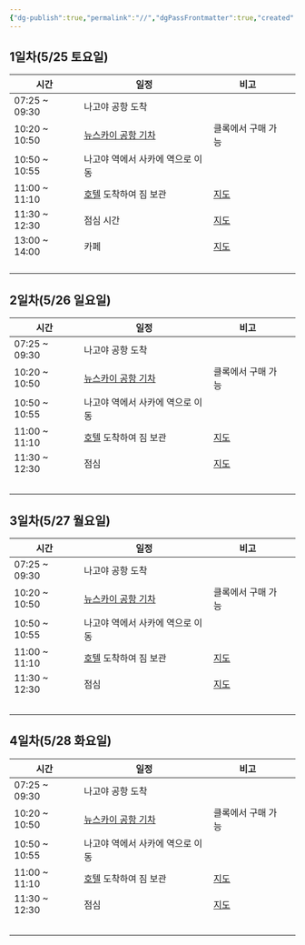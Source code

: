 ```yaml
---
{"dg-publish":true,"permalink":"//","dgPassFrontmatter":true,"created":"2024-05-12T14:00:18.465+09:00","updated":"2024-05-12T14:14:49.316+09:00"}
---
```


## 1일차(5/25 토요일)

| 시간            | 일정                                                               | 비고                                                                                                                                                                                                                                                                                                                                                                                                                                                                                                                                                                                                                               |     |
| ------------- | ---------------------------------------------------------------- | -------------------------------------------------------------------------------------------------------------------------------------------------------------------------------------------------------------------------------------------------------------------------------------------------------------------------------------------------------------------------------------------------------------------------------------------------------------------------------------------------------------------------------------------------------------------------------------------------------------------------------- | --- |
| 07:25 ~ 09:30 | 나고야 공항 도착                                                        |                                                                                                                                                                                                                                                                                                                                                                                                                                                                                                                                                                                                                                  |     |
| 10:20 ~ 10:50 | [뉴스카이 공항 기차](https://blog.naver.com/yuniverse_life/223442544711) | 클록에서 구매 가능                                                                                                                                                                                                                                                                                                                                                                                                                                                                                                                                                                                                                       |     |
| 10:50 ~ 10:55 | 나고야 역에서 사카에 역으로 이동                                               |                                                                                                                                                                                                                                                                                                                                                                                                                                                                                                                                                                                                                                  |     |
| 11:00 ~ 11:10 | [호텔](https://maps.app.goo.gl/NnzmkfxzfkWLVYNs7) 도착하여 짐 보관        | [지도](https://www.google.co.kr/maps/dir/%EC%82%AC%EC%B9%B4%EC%97%90+%EC%97%AD+%EC%9D%BC%EB%B3%B8+%E3%80%92460-0008+Aichi,+Nagoya,+Naka+Ward,+Sakae,+3+Chome%E2%88%925%E2%88%9212%E5%85%88/%ED%94%84%EB%A6%B0%EC%84%B8%EC%8A%A4+%EA%B0%80%EB%93%A0+%ED%98%B8%ED%85%94+3+Chome-13-31+Sakae,+Naka+Ward,+Nagoya,+Aichi+460-0008+%EC%9D%BC%EB%B3%B8/@35.1681975,136.9040048,17z/data=!3m2!4b1!5s0x600370d301cde61d:0x3e4fab8806786870!4m14!4m13!1m5!1m1!1s0x600370d14c8d9e6b:0xeb12333b3b1af460!2m2!1d136.9085322!2d35.1700475!1m5!1m1!1s0x600370d2fe305153:0xd215b0370b9c3c7f!2m2!1d136.9051708!2d35.166623!3e2?authuser=1&entry=ttu) |     |
| 11:30 ~ 12:30 | 점심 시간                                                            | [지도](https://www.google.co.kr/maps/dir/%ED%94%84%EB%A6%B0%EC%84%B8%EC%8A%A4+%EA%B0%80%EB%93%A0+%ED%98%B8%ED%85%94+3+Chome-13-31+Sakae,+Naka+Ward,+Nagoya,+Aichi+460-0008+%EC%9D%BC%EB%B3%B8/%E8%B1%9A%E5%B1%B1+%E6%A0%84%E5%BA%97,+%EC%9D%BC%EB%B3%B8+%E3%80%92460-0008+Aichi,+Nagoya,+Naka+Ward,+Sakae,+3+Chome%E2%88%9212%E2%88%9212/@35.1665128,136.9023252,17z/data=!3m1!4b1!4m14!4m13!1m5!1m1!1s0x600370d2fe305153:0xd215b0370b9c3c7f!2m2!1d136.9051708!2d35.166623!1m5!1m1!1s0x60037117c3f6652b:0xc7e6a5c418e2a7da!2m2!1d136.9046216!2d35.1664134!3e2?authuser=1&entry=ttu)                                                |     |
| 13:00 ~ 14:00 | 카페                                                               | [지도]()                                                                                                                                                                                                                                                                                                                                                                                                                                                                                                                                                                                                                           |     |
|               |                                                                  |                                                                                                                                                                                                                                                                                                                                                                                                                                                                                                                                                                                                                                  |     |
|               |                                                                  |                                                                                                                                                                                                                                                                                                                                                                                                                                                                                                                                                                                                                                  |     |
|               |                                                                  |                                                                                                                                                                                                                                                                                                                                                                                                                                                                                                                                                                                                                                  |     |
|               |                                                                  |                                                                                                                                                                                                                                                                                                                                                                                                                                                                                                                                                                                                                                  |     |


## 2일차(5/26 일요일)

| 시간            | 일정                                                               | 비고                                                                                                                                                                                                                                                                                                                                                                                                                                                                                                                                                                                                                               |     |
| ------------- | ---------------------------------------------------------------- | -------------------------------------------------------------------------------------------------------------------------------------------------------------------------------------------------------------------------------------------------------------------------------------------------------------------------------------------------------------------------------------------------------------------------------------------------------------------------------------------------------------------------------------------------------------------------------------------------------------------------------- | --- |
| 07:25 ~ 09:30 | 나고야 공항 도착                                                        |                                                                                                                                                                                                                                                                                                                                                                                                                                                                                                                                                                                                                                  |     |
| 10:20 ~ 10:50 | [뉴스카이 공항 기차](https://blog.naver.com/yuniverse_life/223442544711) | 클록에서 구매 가능                                                                                                                                                                                                                                                                                                                                                                                                                                                                                                                                                                                                                       |     |
| 10:50 ~ 10:55 | 나고야 역에서 사카에 역으로 이동                                               |                                                                                                                                                                                                                                                                                                                                                                                                                                                                                                                                                                                                                                  |     |
| 11:00 ~ 11:10 | [호텔](https://maps.app.goo.gl/NnzmkfxzfkWLVYNs7) 도착하여 짐 보관        | [지도](https://www.google.co.kr/maps/dir/%EC%82%AC%EC%B9%B4%EC%97%90+%EC%97%AD+%EC%9D%BC%EB%B3%B8+%E3%80%92460-0008+Aichi,+Nagoya,+Naka+Ward,+Sakae,+3+Chome%E2%88%925%E2%88%9212%E5%85%88/%ED%94%84%EB%A6%B0%EC%84%B8%EC%8A%A4+%EA%B0%80%EB%93%A0+%ED%98%B8%ED%85%94+3+Chome-13-31+Sakae,+Naka+Ward,+Nagoya,+Aichi+460-0008+%EC%9D%BC%EB%B3%B8/@35.1681975,136.9040048,17z/data=!3m2!4b1!5s0x600370d301cde61d:0x3e4fab8806786870!4m14!4m13!1m5!1m1!1s0x600370d14c8d9e6b:0xeb12333b3b1af460!2m2!1d136.9085322!2d35.1700475!1m5!1m1!1s0x600370d2fe305153:0xd215b0370b9c3c7f!2m2!1d136.9051708!2d35.166623!3e2?authuser=1&entry=ttu) |     |
| 11:30 ~ 12:30 | 점심                                                               | [지도]()                                                                                                                                                                                                                                                                                                                                                                                                                                                                                                                                                                                                                           |     |
|               |                                                                  |                                                                                                                                                                                                                                                                                                                                                                                                                                                                                                                                                                                                                                  |     |
|               |                                                                  |                                                                                                                                                                                                                                                                                                                                                                                                                                                                                                                                                                                                                                  |     |
|               |                                                                  |                                                                                                                                                                                                                                                                                                                                                                                                                                                                                                                                                                                                                                  |     |
|               |                                                                  |                                                                                                                                                                                                                                                                                                                                                                                                                                                                                                                                                                                                                                  |     |
|               |                                                                  |                                                                                                                                                                                                                                                                                                                                                                                                                                                                                                                                                                                                                                  |     |

## 3일차(5/27 월요일)
| 시간            | 일정                                                               | 비고                                                                                                                                                                                                                                                                                                                                                                                                                                                                                                                                                                                                                               |     |
| ------------- | ---------------------------------------------------------------- | -------------------------------------------------------------------------------------------------------------------------------------------------------------------------------------------------------------------------------------------------------------------------------------------------------------------------------------------------------------------------------------------------------------------------------------------------------------------------------------------------------------------------------------------------------------------------------------------------------------------------------- | --- |
| 07:25 ~ 09:30 | 나고야 공항 도착                                                        |                                                                                                                                                                                                                                                                                                                                                                                                                                                                                                                                                                                                                                  |     |
| 10:20 ~ 10:50 | [뉴스카이 공항 기차](https://blog.naver.com/yuniverse_life/223442544711) | 클록에서 구매 가능                                                                                                                                                                                                                                                                                                                                                                                                                                                                                                                                                                                                                       |     |
| 10:50 ~ 10:55 | 나고야 역에서 사카에 역으로 이동                                               |                                                                                                                                                                                                                                                                                                                                                                                                                                                                                                                                                                                                                                  |     |
| 11:00 ~ 11:10 | [호텔](https://maps.app.goo.gl/NnzmkfxzfkWLVYNs7) 도착하여 짐 보관        | [지도](https://www.google.co.kr/maps/dir/%EC%82%AC%EC%B9%B4%EC%97%90+%EC%97%AD+%EC%9D%BC%EB%B3%B8+%E3%80%92460-0008+Aichi,+Nagoya,+Naka+Ward,+Sakae,+3+Chome%E2%88%925%E2%88%9212%E5%85%88/%ED%94%84%EB%A6%B0%EC%84%B8%EC%8A%A4+%EA%B0%80%EB%93%A0+%ED%98%B8%ED%85%94+3+Chome-13-31+Sakae,+Naka+Ward,+Nagoya,+Aichi+460-0008+%EC%9D%BC%EB%B3%B8/@35.1681975,136.9040048,17z/data=!3m2!4b1!5s0x600370d301cde61d:0x3e4fab8806786870!4m14!4m13!1m5!1m1!1s0x600370d14c8d9e6b:0xeb12333b3b1af460!2m2!1d136.9085322!2d35.1700475!1m5!1m1!1s0x600370d2fe305153:0xd215b0370b9c3c7f!2m2!1d136.9051708!2d35.166623!3e2?authuser=1&entry=ttu) |     |
| 11:30 ~ 12:30 | 점심                                                               | [지도]()                                                                                                                                                                                                                                                                                                                                                                                                                                                                                                                                                                                                                           |     |
|               |                                                                  |                                                                                                                                                                                                                                                                                                                                                                                                                                                                                                                                                                                                                                  |     |
|               |                                                                  |                                                                                                                                                                                                                                                                                                                                                                                                                                                                                                                                                                                                                                  |     |
|               |                                                                  |                                                                                                                                                                                                                                                                                                                                                                                                                                                                                                                                                                                                                                  |     |
|               |                                                                  |                                                                                                                                                                                                                                                                                                                                                                                                                                                                                                                                                                                                                                  |     |
|               |                                                                  |                                                                                                                                                                                                                                                                                                                                                                                                                                                                                                                                                                                                                                  |     |
## 4일차(5/28 화요일)

| 시간            | 일정                                                               | 비고                                                                                                                                                                                                                                                                                                                                                                                                                                                                                                                                                                                                                               |     |
| ------------- | ---------------------------------------------------------------- | -------------------------------------------------------------------------------------------------------------------------------------------------------------------------------------------------------------------------------------------------------------------------------------------------------------------------------------------------------------------------------------------------------------------------------------------------------------------------------------------------------------------------------------------------------------------------------------------------------------------------------- | --- |
| 07:25 ~ 09:30 | 나고야 공항 도착                                                        |                                                                                                                                                                                                                                                                                                                                                                                                                                                                                                                                                                                                                                  |     |
| 10:20 ~ 10:50 | [뉴스카이 공항 기차](https://blog.naver.com/yuniverse_life/223442544711) | 클록에서 구매 가능                                                                                                                                                                                                                                                                                                                                                                                                                                                                                                                                                                                                                       |     |
| 10:50 ~ 10:55 | 나고야 역에서 사카에 역으로 이동                                               |                                                                                                                                                                                                                                                                                                                                                                                                                                                                                                                                                                                                                                  |     |
| 11:00 ~ 11:10 | [호텔](https://maps.app.goo.gl/NnzmkfxzfkWLVYNs7) 도착하여 짐 보관        | [지도](https://www.google.co.kr/maps/dir/%EC%82%AC%EC%B9%B4%EC%97%90+%EC%97%AD+%EC%9D%BC%EB%B3%B8+%E3%80%92460-0008+Aichi,+Nagoya,+Naka+Ward,+Sakae,+3+Chome%E2%88%925%E2%88%9212%E5%85%88/%ED%94%84%EB%A6%B0%EC%84%B8%EC%8A%A4+%EA%B0%80%EB%93%A0+%ED%98%B8%ED%85%94+3+Chome-13-31+Sakae,+Naka+Ward,+Nagoya,+Aichi+460-0008+%EC%9D%BC%EB%B3%B8/@35.1681975,136.9040048,17z/data=!3m2!4b1!5s0x600370d301cde61d:0x3e4fab8806786870!4m14!4m13!1m5!1m1!1s0x600370d14c8d9e6b:0xeb12333b3b1af460!2m2!1d136.9085322!2d35.1700475!1m5!1m1!1s0x600370d2fe305153:0xd215b0370b9c3c7f!2m2!1d136.9051708!2d35.166623!3e2?authuser=1&entry=ttu) |     |
| 11:30 ~ 12:30 | 점심                                                               | [지도]()                                                                                                                                                                                                                                                                                                                                                                                                                                                                                                                                                                                                                           |     |
|               |                                                                  |                                                                                                                                                                                                                                                                                                                                                                                                                                                                                                                                                                                                                                  |     |
|               |                                                                  |                                                                                                                                                                                                                                                                                                                                                                                                                                                                                                                                                                                                                                  |     |
|               |                                                                  |                                                                                                                                                                                                                                                                                                                                                                                                                                                                                                                                                                                                                                  |     |
|               |                                                                  |                                                                                                                                                                                                                                                                                                                                                                                                                                                                                                                                                                                                                                  |     |
|               |                                                                  |                                                                                                                                                                                                                                                                                                                                                                                                                                                                                                                                                                                                                                  |     |


